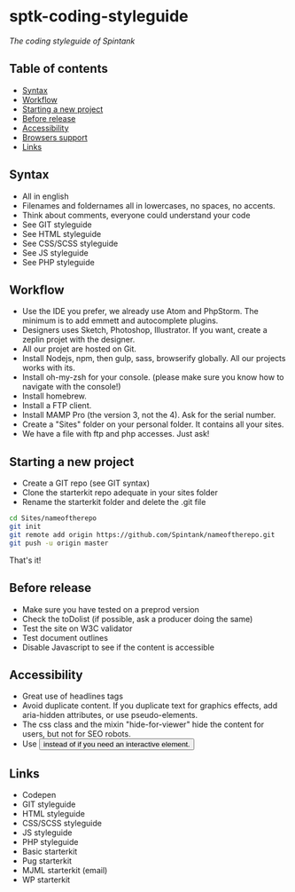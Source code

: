# sptk-coding-styleguide
*The coding styleguide of Spintank*

## Table of contents
- [Syntax](#syntax)
- [Workflow](#Workflow)
- [Starting a new project](#starting-a-new-project)
- [Before release](#before-release)
- [Accessibility](#accessibility)
- [Browsers support](#browsers-support)
- [Links](#links)

## Syntax
- All in english
- Filenames and foldernames all in lowercases, no spaces, no accents.
- Think about comments, everyone could understand your code
- See GIT styleguide
- See HTML styleguide
- See CSS/SCSS styleguide
- See JS styleguide
- See PHP styleguide

## Workflow
- Use the IDE you prefer, we already use Atom and PhpStorm. The minimum is to add emmett and autocomplete plugins.
- Designers uses Sketch, Photoshop, Illustrator. If you want, create a zeplin projet with the designer.
- All our projet are hosted on Git.
- Install Nodejs, npm, then gulp, sass, browserify globally. All our projects works with its.
- Install oh-my-zsh for your console. (please make sure you know how to navigate with the console!)
- Install homebrew.
- Install a FTP client.
- Install MAMP Pro (the version 3, not the 4). Ask for the serial number.
- Create a "Sites" folder on your personal folder. It contains all your sites.
- We have a file with ftp and php accesses. Just ask!

## Starting a new project
- Create a GIT repo (see GIT syntax)
- Clone the starterkit repo adequate in your sites folder
- Rename the starterkit folder and delete the .git file

```bash
cd Sites/nameoftherepo
git init
git remote add origin https://github.com/Spintank/nameoftherepo.git
git push -u origin master
```

That's it!

## Before release
- Make sure you have tested on a preprod version
- Check the toDolist (if possible, ask a producer doing the same)
- Test the site on W3C validator
- Test document outlines
- Disable Javascript to see if the content is accessible

## Accessibility
- Great use of headlines tags
- Avoid duplicate content. If you duplicate text for graphics effects, add aria-hidden attributes, or use pseudo-elements.
- The css class and the mixin "hide-for-viewer" hide the content for users, but not for SEO robots.
- Use <button> instead of <span> if you need an interactive element.

## Links
- Codepen
- GIT styleguide
- HTML styleguide
- CSS/SCSS styleguide
- JS styleguide
- PHP styleguide
- Basic starterkit
- Pug starterkit
- MJML starterkit (email)
- WP starterkit
